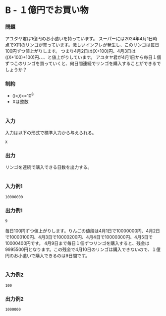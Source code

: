 # B - １億円でお買い物

### 問題
アユタヤ君は1億円のお小遣いを持っています。
スーパーには2024年4月1日時点で$`X`$円のリンゴが売っています。激しいインフレが発生し、このリンゴは毎日100円ずつ値上がりします。
つまり4月2日は(X+100)円、4月3日は((X+100)+100)円、、、と値上がりしています。
アユタヤ君が4月1日から毎日１個ずつこのリンゴを買っていくと、何日間連続でリンゴを購入することができるでしょうか？


### 制約
* 0<$`X`$<=$`10^8`$
* Xは整数


#


### 入力
入力は以下の形式で標準入力から与えられる。
```
X
```

### 出力
リンゴを連続で購入できる日数を出力する。

#

### 入力例1
```
10000000
```


### 出力例1
```
9
```
毎日100円ずつ値上がりします。りんごの値段は4月1日で10000000円、4月2日で10000100円、4月3日で10000200円、4月4日で10000300円、4月5日で10000400円です。
4月9日まで毎日１個ずつリンゴを購入すると、残金は9995500円となります。この残金で4月10日のリンゴは購入できないので、１億円のお小遣いで購入できるのは9日間です。

#

### 入力例2
```
100
```



### 出力例2
```
1000000
```

#
